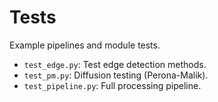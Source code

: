 # Tests

Example pipelines and module tests.

- `test_edge.py`: Test edge detection methods.
- `test_pm.py`: Diffusion testing (Perona-Malik).
- `test_pipeline.py`: Full processing pipeline.

